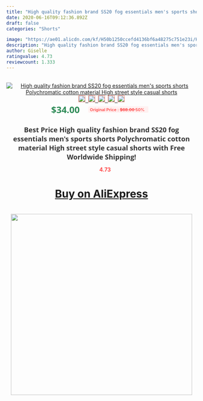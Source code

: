 ```yaml
---
title: "High quality fashion brand SS20 fog essentials men's sports shorts Polychromatic cotton material High street style casual shorts"
date: 2020-06-16T09:12:36.892Z
draft: false
categories: "Shorts"

image: "https://ae01.alicdn.com/kf/H50b1250ccefd4136bf6a48275c751e23i/High-quality-fashion-brand-SS20-fog-essentials-men-s-sports-shorts-Polychromatic-cotton-material-High-street.jpg"
description: "High quality fashion brand SS20 fog essentials men's sports shorts Polychromatic cotton material High street style casual shorts"
author: Giselle
ratingvalue: 4.73
reviewcount: 1.333
---
```

<br>
<div style="text-align: center;">
<a href="https://s.click.aliexpress.com/e/_A5BMi1" target="_blank" rel="nofollow noopener noreferrer"><img alt="High quality fashion brand SS20 fog essentials men's sports shorts Polychromatic cotton material High street style casual shorts" class="magnifier-image" src="https://ae01.alicdn.com/kf/H50b1250ccefd4136bf6a48275c751e23i/High-quality-fashion-brand-SS20-fog-essentials-men-s-sports-shorts-Polychromatic-cotton-material-High-street.jpg_640x640.jpg">
<br>
<img style="border:1px solid salmon" src="https://ae01.alicdn.com/kf/H50b1250ccefd4136bf6a48275c751e23i/High-quality-fashion-brand-SS20-fog-essentials-men-s-sports-shorts-Polychromatic-cotton-material-High-street.jpg_120x120.jpg">&nbsp;&nbsp;<img style="border:1px solid salmon" src="https://ae01.alicdn.com/kf/Hd8a0081b720c4a4ab0be7da80ba3daf5L/High-quality-fashion-brand-SS20-fog-essentials-men-s-sports-shorts-Polychromatic-cotton-material-High-street.jpg_120x120.jpg">&nbsp;&nbsp;<img style="border:1px solid salmon" src="https://ae01.alicdn.com/kf/H18eda484ca254993a5772e9759e9a3d8E/High-quality-fashion-brand-SS20-fog-essentials-men-s-sports-shorts-Polychromatic-cotton-material-High-street.jpg_120x120.jpg">&nbsp;&nbsp;<img style="border:1px solid salmon" src="https://ae01.alicdn.com/kf/H8ed879d9a4fb406c943daabba1ca480dH/High-quality-fashion-brand-SS20-fog-essentials-men-s-sports-shorts-Polychromatic-cotton-material-High-street.jpg_120x120.jpg">&nbsp;&nbsp;<img style="border:1px solid salmon" src="https://ae01.alicdn.com/kf/Hbf7574b35c964a6e81a8bc063c205ce7j/High-quality-fashion-brand-SS20-fog-essentials-men-s-sports-shorts-Polychromatic-cotton-material-High-street.jpg_120x120.jpg"></a></div><br0>
<div style="text-align: center;"><span style="background-color: white; border: 0px; box-sizing: border-box; color: seagreen; display: inline-block; font-family: &quot;open sans&quot; , &quot;arial&quot; , &quot;helvetica&quot; , sans-serif , &quot;heiti&quot;; font-size: 24px; font-stretch: inherit; font-weight: 700; line-height: inherit; margin: 0px 10px 0px 0px; padding: 0px; vertical-align: middle;">$34.00 </span>
<span style="background: rgb(255 , 241 , 241); border-radius: 3px; border: 0px; box-sizing: border-box; color: #ff4747; display: inline-block; font-family: inherit; font-size: 12px; font-stretch: inherit; font-style: inherit; font-variant: inherit; font-weight: 600; line-height: inherit; margin: 0px; padding: 2px 5px; transform: scale(0.9); vertical-align: middle;">Original Price : <b style="text-decoration: line-through;">$68.00 </b> 50%&nbsp;&nbsp;</span></div>
<h1 style="color: #333333; display: inline-block; font-family: &quot;open sans&quot; , &quot;arial&quot; , &quot;helvetica&quot; , sans-serif , &quot;heiti&quot;; font-size: 18px; font-stretch: inherit; font-weight: 700; text-align: center;">Best Price High quality fashion brand SS20 fog essentials men's sports shorts Polychromatic cotton material High street style casual shorts with Free Worldwide Shipping!</h1>
<div style="color: #ff4747; text-align: center;">
<img src="https://4.bp.blogspot.com/-M0ZcTcb-5uY/XleCXlxnR4I/AAAAAAAAAEc/OrjgMkXV1oMQFaCRZj5HQwOCBcu3w1FegCPcBGAYYCw/s1600/star.png" style="height: 15px;">&nbsp;<b>4.73</b></div>
<div class="button_cont" align="center"><a class="buynow_a" href="https://s.click.aliexpress.com/e/_A5BMi1" target="_blank" rel="nofollow noopener noreferrer"><H1>Buy on AliExpress</H1></a></div><br>
<div class="separator" style="clear: both; text-align: center;">
<img src="https://lh3.googleusercontent.com/-pTy5HemUv9M/XlePHvY0dAI/AAAAAAAAAE4/0nX5iRUoIWY8eMW9Dpxeirr157OZliDIgCLcBGAsYHQ/s1600/badge.gif" width="480">
</div>
